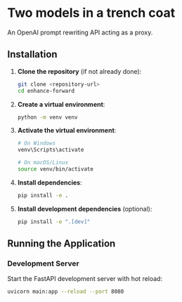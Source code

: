 # Two models in a trench coat

An OpenAI prompt rewriting API acting as a proxy.

## Installation

1. **Clone the repository** (if not already done):
   ```bash
   git clone <repository-url>
   cd enhance-forward
   ```

2. **Create a virtual environment**:
   ```bash
   python -m venv venv
   ```

3. **Activate the virtual environment**:
   ```bash
   # On Windows
   venv\Scripts\activate
   
   # On macOS/Linux
   source venv/bin/activate
   ```

4. **Install dependencies**:
   ```bash
   pip install -e .
   ```

5. **Install development dependencies** (optional):
   ```bash
   pip install -e ".[dev]"
   ```

## Running the Application

### Development Server

Start the FastAPI development server with hot reload:

```bash
uvicorn main:app --reload --port 8080
```
